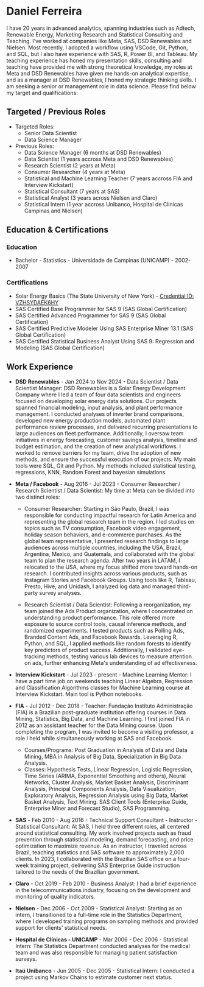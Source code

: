 # Daniel Ferreira
I have 20 years in advanced analytics, spanning industries such as Adtech, Renewable Energy, Marketing Research and Statistical Consulting and Teaching. I’ve worked at companies like Meta, SAS, DSD Renewables and Nielsen. Most recently, I adopted a workflow using VSCode, Git, Python, and SQL, but I also have experience with SAS, R, Power BI, and Tableau. My teaching experience has honed my presentation skills, consulting and teaching have provided me with strong theoretical knowledge, my roles at Meta and DSD Renewables have given me hands-on analytical expertise, and as a manager at DSD Renewables, I honed my strategic thinking skills. I am seeking a senior or management role in data science. Please find below my target and qualifications:

## Targeted / Previous Roles

- Targeted Roles: 
    - Senior Data Scientist 
    - Data Science Manager 
- Previous Roles:
    - Data Science Manager (6 months at DSD Renewables)
    - Data Scientist (1 years accross  Meta and DSD Renewables) 
    - Research Scientist (2 years at Meta)
    - Consumer Researcher (4 years at Meta)
    - Statistical and Machine Learning Teacher (7 years accross FIA and Interview Kickstart)
    - Statistical Consultant (7 years at SAS)
    - Statistical Analyst (3 years across Nielsen and Claro)
    - Statistical Intern (1 year accross Unibanco, Hospital de Clinicas Campinas and Nielsen) 

## Education & Certifications
### Education
- Bachelor - Statistics - Universidade de Campinas (UNICAMP) - 2002-2007
### Certifications
- Solar Energy Basics (The State University of New York) - [Credential ID: VZHSYDAEK6HY](https://www.coursera.org/account/accomplishments/verify/VZHSYDAEK6HY)
- SAS Certified Base Programmer for SAS 9 (SAS Global Certification)
- SAS Certified Advanced Programmer for SAS 9 (SAS Global Certification)
- SAS Certified Predictive Modeler Using SAS Enterprise Miner 13.1 (SAS Global Certification)
- SAS Certified Statistical Business Analyst Using SAS 9: Regression and Modeling (SAS Global Certification)
## Work Experience 
- **DSD Renewables** - Jan 2024 to Nov 2024 - Data Scientist / Data Scientist Manager: DSD Renewables is a Solar Energy Development Company where I led a team of four data scientists and engineers focused on developing solar energy data solutions. Our projects spanned financial modeling, input analysis, and plant performance management. I conducted analyses of inverter brand comparisons, developed new energy production models, automated plant performance review processes, and delivered recurring presentations to large audiences on fleet performance. Additionally, I oversaw team initiatives in energy forecasting, customer savings analysis, timeline and budget estimation, and the creation of new analytical workflows. I worked to remove barriers for my team, drive the adoption of new methods, and ensure the successful execution of our projects. My main tools were SQL, Git and Python. My methods included statistical testing, regressions, KNN, Random Forest and bayesian simulations.

- **Meta / Facebook** - Aug 2016 - Jul 2023 - Consumer Researcher / Research Scientist / Data Scientist: My time at Meta can be divided into two distinct roles:
    - Consumer Researcher:
Starting in São Paulo, Brazil, I was responsible for conducting impactful research for Latin America and representing the global research team in the region. I led studies on topics such as TV consumption, Facebook video engagement, holiday season behaviors, and e-commerce purchases. As the global team representative, I presented research findings to large audiences across multiple countries, including the USA, Brazil, Argentina, Mexico, and Guatemala, and collaborated with the global team to plan the research agenda. After two years in LATAM, I relocated to the USA, where my focus shifted more toward hands-on research. I contributed insights across various products, such as Instagram Stories and Facebook Groups. Using tools like R, Tableau, Presto, Hive, and Unidash, I analyzed log data and managed third-party survey analyses.

    - Research Scientist / Data Scientist:
Following a reorganization, my team joined the Ads Product organization, where I concentrated on understanding product performance. This role offered more exposure to source control tools, causal inference methods, and randomized experiments. I tested products such as Polling Ads, Branded Content Ads, and Facebook Rewards. Leveraging R, Python, and SQL, I applied methods like random forests to identify key predictors of product success. Additionally, I validated eye-tracking methods, testing various lab devices to measure attention on ads, further enhancing Meta's understanding of ad effectiveness.

- **Interview Kickstart** - Jul 2023 - present -  Machine Learning Mentor: I have a part time job on weekends teaching Linear Algebra, Regression and Classification Algorithms classes for Machine Learning course at Interview Kickstart. Main tool is Python notebooks.

- **FIA** - Jul 2012 - Dec 2018 - Teacher: Fundação Instituto Administração (FIA) is a Brazilian post-graduate institution offering courses in Data Mining, Statistics, Big Data, and Machine Learning. I first joined FIA in 2012 as an assistant teacher for the Data Mining course. Upon completing the program, I was invited to become a visiting professor, a role I held while simultaneously working at SAS and Facebook.
    - Courses/Programs: Post Graduation in Analysis of Data and Data Mining, MBA in Analysis of Big Data, Specialization in Big Data Analysis.
    - Classes: Hypothesis Tests, Linear Regression, Logistic Regression, Time Series (ARIMA, Exponential Smoothing and others), Neural Networks, Cluster Analysis, Market Basket Analysis, Discriminant Analysis, Principal Components Analysis, Data Visualization, Exploratory Analysis, Regression Analysis using Big Data, Market Basket Analysis, Text Mining. SAS Client Tools (Enterprise Guide, Enterprise Miner and Forecast Studio), SAS Programming.   

- **SAS** - Feb 2010 - Aug 2016 - Technical Support Consultant - Instructor - Statistical Consultant: At SAS, I held three different roles, all centered around statistical consulting. My work involved projects such as fraud prevention through statistical modeling, demand forecasting, and price optimization to maximize revenue. As an instructor, I traveled across Brazil, teaching statistics and SAS software to approximately 2,000 clients. In 2023, I collaborated with the Brazilian SAS office on a four-week training project, delivering SAS Enterprise Guide instruction tailored to the needs of the Brazilian government. 

- **Claro** - Oct 2019 - Feb 2010 - Business Analyst: I had a brief experience in the telecommunications industry, focusing on the development and monitoring of quality indicators.

- **Nielsen** - Dec 2006 - Oct 2009 - Statistical Analyst: Starting as an intern, I transitioned to a full-time role in the Statistics Department, where I developed training programs on sampling methods and provided support for clients' statistical needs.

- **Hospital de Clínicas - UNICAMP** - Mar 2006 - Dec 2006 - Statistical Intern: The Statistics Department conducted analyses for the medical team and was also responsible for managing patient satisfaction surveys.

- **Itaú Unibanco** - Jun 2005 - Dec 2005 - Statistical Intern: I conducted a project using Markov Chains to estimate customer next status.


